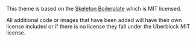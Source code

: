 This theme is based on the [Skeleton Boilerplate](https://github.com/dhg/Skeleton) which is MIT licensed.

All additional code or images that have been added will have their own license included or if there is no license they fall under the Uberblock MIT license.